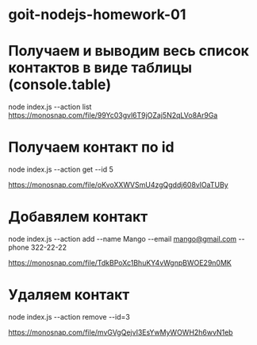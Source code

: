 # goit-nodejs-homework-01

# Получаем и выводим весь список контактов в виде таблицы (console.table)

node index.js --action list
https://monosnap.com/file/99Yc03gvl6T9jOZaj5N2qLVo8Ar9Ga

# Получаем контакт по id

node index.js --action get --id 5

https://monosnap.com/file/oKvoXXWVSmU4zgQgddj608vlOaTUBy

# Добавялем контакт

node index.js --action add --name Mango --email mango@gmail.com --phone 322-22-22

https://monosnap.com/file/TdkBPoXc1BhuKY4vWgnpBWOE29n0MK

# Удаляем контакт

node index.js --action remove --id=3

https://monosnap.com/file/mvGVgQejvI3EsYwMyWOWH2h6wvN1eb
